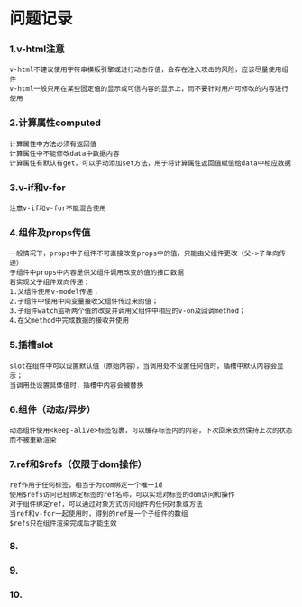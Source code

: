 # 问题记录

### 1.v-html注意
    v-html不建议使用字符串模板引擎或进行动态传值，会存在注入攻击的风险，应该尽量使用组件
    v-html一般只用在某些固定值的显示或可信内容的显示上，而不要针对用户可修改的内容进行使用
### 2.计算属性computed
    计算属性中方法必须有返回值
    计算属性中不能修改data中数据内容
    计算属性有默认有get，可以手动添加set方法，用于将计算属性返回值赋值给data中相应数据
### 3.v-if和v-for
    注意v-if和v-for不能混合使用
### 4.组件及props传值
    一般情况下，props中子组件不可直接改变props中的值，只能由父组件更改（父->子单向传递）
    子组件中props中内容是供父组件调用改变的值的接口数据
    若实现父子组件双向传递：
    1.父组件使用v-model传递；
    2.子组件中使用中间变量接收父组件传过来的值；
    3.子组件watch监听两个值的改变并调用父组件中相应的v-on及回调method；
    4.在父method中完成数据的接收并使用
### 5.插槽slot
    slot在组件中可以设置默认值（原始内容），当调用处不设置任何值时，插槽中默认内容会显示；
    当调用处设置具体值时，插槽中内容会被替换
### 6.组件（动态/异步）
    动态组件使用<keep-alive>标签包裹，可以缓存标签内的内容，下次回来依然保持上次的状态而不被重新渲染
### 7.ref和$refs（仅限于dom操作）
    ref作用于任何标签，相当于为dom绑定一个唯一id
    使用$refs访问已经绑定标签的ref名称，可以实现对标签的dom访问和操作
    对于组件绑定ref，可以通过对象方式访问组件内任何对象或方法
    当ref和v-for一起使用时，得到的ref是一个子组件的数组
    $refs只在组件渲染完成后才能生效
### 8.
### 9.
### 10.